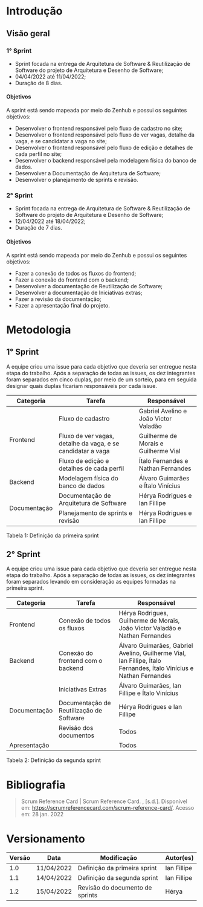 # Introdução

## Visão geral

### 1° Sprint
- Sprint focada na entrega de Arquitetura de Software & Reutilização de Software do projeto de Arquitetura e Desenho de Software;
- 04/04/2022 até 11/04/2022;
- Duração de 8 dias.

#### Objetivos

A sprint está sendo mapeada por meio do Zenhub e possui os seguintes objetivos:

- Desenvolver o frontend responsável pelo fluxo de cadastro no site;
- Desenvolver o frontend responsável pelo fluxo de ver vagas, detalhe da vaga, e se candidatar a vaga no site;
- Desenvolver o frontend responsável pelo fluxo de edição e detalhes de cada perfil no site;
- Desenvolver o backend responsável pela modelagem física do banco de dados.
- Desenvolver a Documentação de Arquitetura de Software;
- Desenvolver o planejamento de sprints e revisão.

### 2° Sprint

- Sprint focada na entrega de Arquitetura de Software & Reutilização de Software do projeto de Arquitetura e Desenho de Software;
- 12/04/2022 até 18/04/2022;
- Duração de 7 dias.

#### Objetivos

A sprint está sendo mapeada por meio do Zenhub e possui os seguintes objetivos:

- Fazer a conexão de todos os fluxos do frontend;
- Fazer a conexão do frontend com o backend;
- Desenvolver a documentação de Reutilização de Software;
- Desenvolver a documentação de Iniciativas extras;
- Fazer a revisão da documentação;
- Fazer a apresentação final do projeto.

# Metodologia

## 1° Sprint

A equipe criou uma issue para cada objetivo que deveria ser entregue nesta etapa do trabalho. Após a separação de todas as issues, os dez integrantes foram separados em cinco duplas, por meio de um sorteio, para em seguida designar quais duplas ficariam responsáveis por cada issue.

<table>
<thead>
  <tr>
    <th>Categoria</th>
    <th>Tarefa</th>
    <th>Responsável</th>
  </tr>
</thead>
<tbody>
  <tr>
    <td rowspan="3">Frontend</td>
    <td>Fluxo de cadastro</td>
    <td>Gabriel Avelino e João Victor Valadão</td>
  </tr>
  <tr>
    <td>Fluxo de ver vagas, detalhe da vaga, e se candidatar a vaga</td>
    <td>Guilherme de Morais e Guilherme Vial</td>
  </tr>
  <tr>
    <td>Fluxo de edição e detalhes de cada perfil</td>
    <td>Ítalo Fernandes e Nathan Fernandes</td>
  </tr>
  <tr>
    <td>Backend</td>
    <td>Modelagem física do banco de dados</td>
    <td>Álvaro Guimarães e Ítalo Vinícius</td>
  </tr>
  <tr>
    <td rowspan="2">Documentação</td>
    <td>Documentação de Arquitetura de Software</td>
    <td>Hérya Rodrigues e Ian Fillipe</td>
  </tr>
  <tr>
    <td>Planejamento de sprints e revisão</td>
    <td>Hérya Rodrigues e Ian Fillipe</td>
  </tr>
</tbody>
</table>

<figcaption> Tabela 1: Definição da primeira sprint </figcaption>

## 2° Sprint

A equipe criou uma issue para cada objetivo que deveria ser entregue nesta etapa do trabalho. Após a separação de todas as issues, os dez integrantes foram separados levando em consideração as equipes formadas na primeira sprint.

<table>
<thead>
  <tr>
    <th>Categoria</th>
    <th>Tarefa</th>
    <th>Responsável</th>
  </tr>
</thead>
<tbody>
  <tr>
    <td>Frontend</td>
    <td>Conexão de todos os fluxos</td>
    <td>Hérya Rodrigues, Guilherme de Morais, João Victor Valadão e Nathan Fernandes</td>
  </tr>
  <tr>
    <td>Backend</td>
    <td>Conexão do frontend com o backend</td>
    <td>Álvaro Guimarães, Gabriel Avelino, Guilherme Vial, Ian Fillipe, Ítalo Fernandes, Ítalo Vinícius e Nathan Fernandes</td>
  </tr>
  <tr>
    <td rowspan="3">Documentação</td>
    <td>Iniciativas Extras</td>
    <td>Álvaro Guimarães, Ian Fillipe e Ítalo Vinícius</td>
  </tr>
    <tr>
      <td>Documentação de Reutilização de Software</td>
      <td>Hérya Rodrigues e Ian Fillipe</td>
    </tr>
    <tr>
      <td>Revisão dos documentos</td>
      <td>Todos</td>
    </tr>
  <tr>
    <td>Apresentação</td>
    <td></td>
    <td>Todos</td>
  </tr>
</tbody>
</table>

<figcaption> Tabela 2: Definição da segunda sprint </figcaption>

# Bibliografia

> Scrum Reference Card | Scrum Reference Card. , [s.d.]. Disponível em: <https://scrumreferencecard.com/scrum-reference-card/>. Acesso em: 28 jan. 2022

# Versionamento

Versão | Data | Modificação | Autor(es) |
|--|--|--|--|
|1.0|11/04/2022|Definição da primeira sprint|Ian Fillipe|
|1.1|14/04/2022|Definição da segunda sprint|Ian Fillipe|
|1.2|15/04/2022|Revisão do documento de sprints|Hérya|
